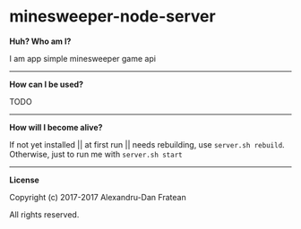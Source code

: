 # minesweeper-node-server

**Huh? Who am I?**

I am app simple minesweeper game api

----------

**How can I be used?**

TODO

----------

**How will I become alive?**

If not yet installed || at first run || needs rebuilding, use `server.sh rebuild`. Otherwise, just to run me with `server.sh start`

----------

**License**

Copyright (c) 2017-2017 Alexandru-Dan Fratean

All rights reserved.
